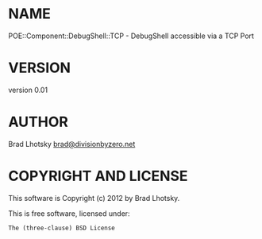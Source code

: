 # NAME

POE::Component::DebugShell::TCP - DebugShell accessible via a TCP Port

# VERSION

version 0.01

# AUTHOR

Brad Lhotsky <brad@divisionbyzero.net>

# COPYRIGHT AND LICENSE

This software is Copyright (c) 2012 by Brad Lhotsky.

This is free software, licensed under:

    The (three-clause) BSD License
